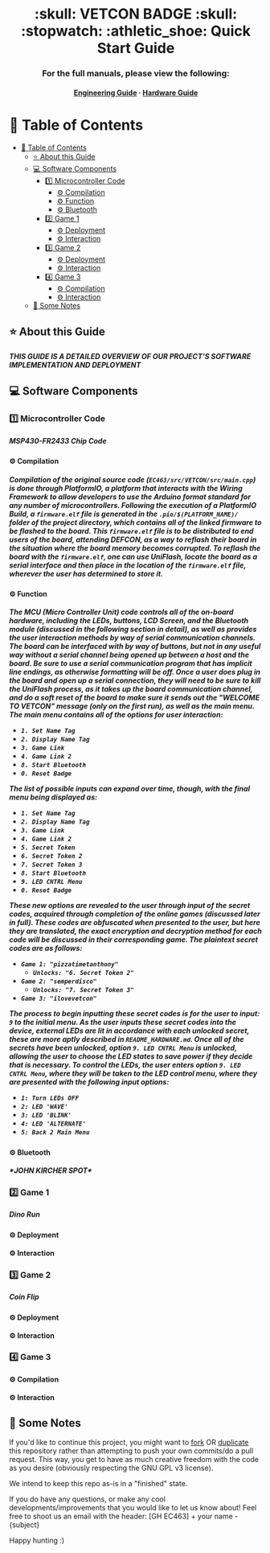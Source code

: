 <div align=center>
<h1> :skull: VETCON BADGE :skull: <br/>
:stopwatch: :athletic_shoe: Quick Start Guide </h1>
<h3> For the full manuals, please view the following: </h3>
<h4>
<h4>
    <a href="notes/README_Engineering.md">Engineering Guide</a>
  <span> · </span>
    <a href="notes/README_HARDWARE.md">Hardware Guide</a>
</h4>

</div>


# :notebook_with_decorative_cover: Table of Contents
- [:notebook_with_decorative_cover: Table of Contents](#notebook_with_decorative_cover-table-of-contents)
  - [:star: About this Guide](#star-about-this-guide)
  - [:computer: Software Components](#computer-software-components)
    - [:one: Microcontroller Code](#one-microcontroller-code)
      - [:gear: Compilation](#gear-compilation)
      - [:gear: Function](#gear-function)
      - [:gear: Bluetooth](#gear-bluetooth)
    - [:two: Game 1](#two-game-1)
      - [:gear: Deployment](#gear-deployment)
      - [:gear: Interaction](#gear-interaction)
    - [:three: Game 2](#three-game-2)
      - [:gear: Deployment](#gear-deployment-1)
      - [:gear: Interaction](#gear-interaction-1)
    - [:four: Game 3](#four-game-3)
      - [:gear: Compilation](#gear-compilation-1)
      - [:gear: Interaction](#gear-interaction-2)
  - [:memo: Some Notes](#memo-some-notes)

## :star: About this Guide
<h5> THIS GUIDE IS A DETAILED OVERVIEW OF OUR PROJECT'S SOFTWARE IMPLEMENTATION AND DEPLOYMENT </h5>

## :computer: Software Components

### :one: Microcontroller Code 
<h5> <b>MSP430-FR2433 Chip Code</b> </h5>

#### :gear: Compilation
<h5> 
Compilation of the original source code (<code>EC463/src/VETCON/src/main.cpp</code>) is done through PlatformIO, a platform that interacts with the Wiring Framework to allow developers to use the Arduino format standard for any number of microcontrollers. Following the execution of a PlatformIO Build, a <code>firmware.elf</code> file is generated in the <code>.pio/$(PLATFORM_NAME)/ </code> folder of the project directory, which contains all of the linked firmware to be flashed to the board. This <code>firmware.elf</code> file is to be distributed to end users of the board, attending DEFCON, as a way to reflash their board in the situation where the board memory becomes corrupted. To reflash the board with the <code>firmware.elf</code>, one can use UniFlash, locate the board as a serial interface and then place in the location of the <code>firmware.elf</code> file, wherever the user has determined to store it.
</h5>

#### :gear: Function
<h5>
The MCU (Micro Controller Unit) code controls all of the on-board hardware, including the LEDs, buttons, LCD Screen, and the Bluetooth module (discussed in the following section in detail), as well as provides the user interaction methods by way of serial communication channels. The board can be interfaced with by way of buttons, but not in any useful way without a serial channel being opened up between a host and the board. Be sure to use a serial communication program that has implicit line endings, as otherwise formatting will be off. Once a user does plug in the board and open up a serial connection, they will need to be sure to kill the UniFlash process, as it takes up the board communication channel, and  do a soft reset of the board to make sure it sends out the "WELCOME TO VETCON" message (only on the first run), as well as the main menu. The main menu contains all of the options for user interaction: 

- <code>1. Set Name Tag</code>
- <code>2. Display Name Tag</code>
- <code>3. Game Link</code>
- <code>4. Game Link 2</code>
- <code>8. Start Bluetooth</code>
- <code>0. Reset Badge</code>

The list of possible inputs can expand over time, though, with the final menu being displayed as:

- <code>1. Set Name Tag</code>
- <code>2. Display Name Tag</code>
- <code>3. Game Link</code>
- <code>4. Game Link 2</code>
- <code>5. Secret Token</code>
- <code>6. Secret Token 2</code>
- <code>7. Secret Token 3</code>
- <code>8. Start Bluetooth</code>
- <code>9. LED CNTRL Menu</code>
- <code>0. Reset Badge</code>

These new options are revealed to the user through input of the secret codes, acquired through completion of the online games (discussed later in full). These codes are obfuscated when presented to the user, but here they are  translated, the exact encryption and decryption method for each code will be discussed in their corresponding game. The plaintext secret codes are as follows:

- <code>Game 1: "pizzatimetanthony"</code> 
  - <code>Unlocks: "6. Secret Token 2"</code> 
- <code>Game 2: "semperdisco"</code> 
  - <code>Unlocks: "7. Secret Token 3"</code> 
- <code>Game 3: "ilovevetcon"</code>

The process to begin inputting these secret codes is for the user to input: <code>9</code> to the initial menu. As the user inputs these secret codes into the device, external LEDs are lit in accordance with each unlocked secret, these are more aptly described in <code>README_HARDWARE.md</code>. Once all of the secrets have been unlocked, option <code>9. LED CNTRL Menu</code> is unlocked, allowing the user to choose the LED states to save power if they decide that is necessary. To control the LEDs, the user enters option <code>9. LED CNTRL Menu</code>, where they will be taken to the LED control menu, where they are presented with the following input options:

-   <code>1: Turn LEDs OFF</code>
-   <code>2: LED 'WAVE'</code>
-   <code>3: LED 'BLINK'</code>
-   <code>4: LED 'ALTERNATE'</code>
-   <code>5: Back 2 Main Menu</code>
</h5>

#### :gear: Bluetooth
<h5>
*JOHN KIRCHER SPOT*
</h5>

### :two: Game 1
<h5> Dino Run </h5>

#### :gear: Deployment
#### :gear: Interaction
<h5>

</h5>

### :three: Game 2
<h5> Coin Flip </h5>

#### :gear: Deployment
#### :gear: Interaction
### :four: Game 3
#### :gear: Compilation
#### :gear: Interaction

## :memo: Some Notes
If you'd like to continue this project, you might want to [fork](https://docs.github.com/en/get-started/quickstart/fork-a-repo) OR [duplicate](https://docs.github.com/en/repositories/creating-and-managing-repositories/duplicating-a-repository) this repository rather than attempting to push your own commits/do a pull request. This way, you get to have as much creative freedom with the code as you desire (obviously respecting the GNU GPL v3 license).

We intend to keep this repo as-is in a "finished" state. 

If you do have any questions, or make any cool developments/improvements that you would like to let us know about! Feel free to shoot us an email with the header: [GH EC463] + your name - {subject}

Happy hunting :)